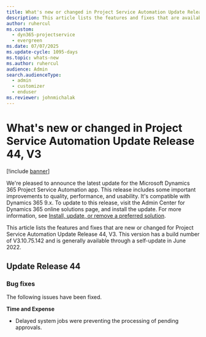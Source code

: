 ```yaml
---
title: What's new or changed in Project Service Automation Update Release 44, V3
description: This article lists the features and fixes that are available in Microsoft Dynamics 365 Project Service Automation Update Release 44, V3.
author: ruhercul
ms.custom: 
  - dyn365-projectservice
  - evergreen
ms.date: 07/07/2025
ms.update-cycle: 1095-days
ms.topic: whats-new
ms.author: ruhercul
audience: Admin
search.audienceType: 
  - admin
  - customizer
  - enduser
ms.reviewer: johnmichalak
---
```


# What's new or changed in Project Service Automation Update Release 44, V3

[!include [banner](../includes/psa-now-project-operations.md)]

We're pleased to announce the latest update for the Microsoft Dynamics 365 Project Service Automation app. This release includes some important improvements to quality, performance, and usability. It's compatible with Dynamics 365 9.x. To update to this release, visit the Admin Center for Dynamics 365 online solutions page, and install the update. For more information, see [Install, update, or remove a preferred solution](/power-platform/admin/install-remove-preferred-solution).

This article lists the features and fixes that are new or changed for Project Service Automation Update Release 44, V3. This version has a build number of V3.10.75.142 and is generally available through a self-update in June 2022.

## Update Release 44

### Bug fixes

The following issues have been fixed.

**Time and Expense**

- Delayed system jobs were preventing the processing of pending approvals.
